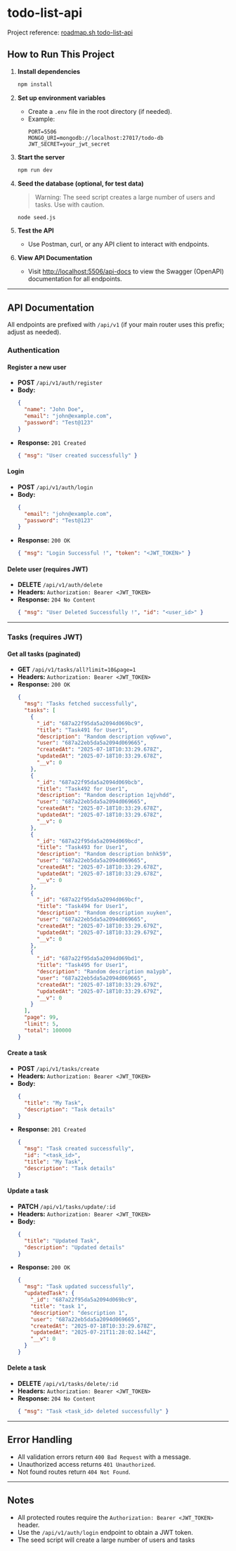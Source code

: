 # todo-list-api

Project reference: [roadmap.sh todo-list-api](https://roadmap.sh/projects/todo-list-api)

## How to Run This Project

1. **Install dependencies**

   ```bash
   npm install
   ```

2. **Set up environment variables**

   - Create a `.env` file in the root directory (if needed).
   - Example:
     ```env
     PORT=5506
     MONGO_URI=mongodb://localhost:27017/todo-db
     JWT_SECRET=your_jwt_secret
     ```

3. **Start the server**

   ```bash
   npm run dev
   ```

4. **Seed the database (optional, for test data)**

   > Warning: The seed script creates a large number of users and tasks. Use with caution.

   ```bash
   node seed.js
   ```

5. **Test the API**

   - Use Postman, curl, or any API client to interact with endpoints.

6. **View API Documentation**
   - Visit [http://localhost:5506/api-docs](http://localhost:5506/api-docs) to view the Swagger (OpenAPI) documentation for all endpoints.

---

## API Documentation

All endpoints are prefixed with `/api/v1` (if your main router uses this prefix; adjust as needed).

### Authentication

#### Register a new user

- **POST** `/api/v1/auth/register`
- **Body:**
  ```json
  {
    "name": "John Doe",
    "email": "john@example.com",
    "password": "Test@123"
  }
  ```
- **Response:** `201 Created`
  ```json
  { "msg": "User created successfully" }
  ```

#### Login

- **POST** `/api/v1/auth/login`
- **Body:**
  ```json
  {
    "email": "john@example.com",
    "password": "Test@123"
  }
  ```
- **Response:** `200 OK`
  ```json
  { "msg": "Login Successful !", "token": "<JWT_TOKEN>" }
  ```

#### Delete user (requires JWT)

- **DELETE** `/api/v1/auth/delete`
- **Headers:** `Authorization: Bearer <JWT_TOKEN>`
- **Response:** `204 No Content`
  ```json
  { "msg": "User Deleted Successfully !", "id": "<user_id>" }
  ```

---

### Tasks (requires JWT)

#### Get all tasks (paginated)

- **GET** `/api/v1/tasks/all?limit=10&page=1`
- **Headers:** `Authorization: Bearer <JWT_TOKEN>`
- **Response:** `200 OK`
  ```json
  {
    "msg": "Tasks fetched successfully",
    "tasks": [
      {
        "_id": "687a22f95da5a2094d069bc9",
        "title": "Task491 for User1",
        "description": "Random description vq6vwo",
        "user": "687a22eb5da5a2094d069665",
        "createdAt": "2025-07-18T10:33:29.678Z",
        "updatedAt": "2025-07-18T10:33:29.678Z",
        "__v": 0
      },
      {
        "_id": "687a22f95da5a2094d069bcb",
        "title": "Task492 for User1",
        "description": "Random description 1qjvhdd",
        "user": "687a22eb5da5a2094d069665",
        "createdAt": "2025-07-18T10:33:29.678Z",
        "updatedAt": "2025-07-18T10:33:29.678Z",
        "__v": 0
      },
      {
        "_id": "687a22f95da5a2094d069bcd",
        "title": "Task493 for User1",
        "description": "Random description bnhk59",
        "user": "687a22eb5da5a2094d069665",
        "createdAt": "2025-07-18T10:33:29.678Z",
        "updatedAt": "2025-07-18T10:33:29.678Z",
        "__v": 0
      },
      {
        "_id": "687a22f95da5a2094d069bcf",
        "title": "Task494 for User1",
        "description": "Random description xuyken",
        "user": "687a22eb5da5a2094d069665",
        "createdAt": "2025-07-18T10:33:29.679Z",
        "updatedAt": "2025-07-18T10:33:29.679Z",
        "__v": 0
      },
      {
        "_id": "687a22f95da5a2094d069bd1",
        "title": "Task495 for User1",
        "description": "Random description ma1ypb",
        "user": "687a22eb5da5a2094d069665",
        "createdAt": "2025-07-18T10:33:29.679Z",
        "updatedAt": "2025-07-18T10:33:29.679Z",
        "__v": 0
      }
    ],
    "page": 99,
    "limit": 5,
    "total": 100000
  }
  ```

#### Create a task

- **POST** `/api/v1/tasks/create`
- **Headers:** `Authorization: Bearer <JWT_TOKEN>`
- **Body:**
  ```json
  {
    "title": "My Task",
    "description": "Task details"
  }
  ```
- **Response:** `201 Created`
  ```json
  {
    "msg": "Task created successfully",
    "id": "<task_id>",
    "title": "My Task",
    "description": "Task details"
  }
  ```

#### Update a task

- **PATCH** `/api/v1/tasks/update/:id`
- **Headers:** `Authorization: Bearer <JWT_TOKEN>`
- **Body:**
  ```json
  {
    "title": "Updated Task",
    "description": "Updated details"
  }
  ```
- **Response:** `200 OK`
  ```json
  {
    "msg": "Task updated successfully",
    "updatedTask": {
      "_id": "687a22f95da5a2094d069bc9",
      "title": "task 1",
      "description": "description 1",
      "user": "687a22eb5da5a2094d069665",
      "createdAt": "2025-07-18T10:33:29.678Z",
      "updatedAt": "2025-07-21T11:28:02.144Z",
      "__v": 0
    }
  }
  ```

#### Delete a task

- **DELETE** `/api/v1/tasks/delete/:id`
- **Headers:** `Authorization: Bearer <JWT_TOKEN>`
- **Response:** `204 No Content`
  ```json
  { "msg": "Task <task_id> deleted successfully" }
  ```

---

## Error Handling

- All validation errors return `400 Bad Request` with a message.
- Unauthorized access returns `401 Unauthorized`.
- Not found routes return `404 Not Found`.

---

## Notes

- All protected routes require the `Authorization: Bearer <JWT_TOKEN>` header.
- Use the `/api/v1/auth/login` endpoint to obtain a JWT token.
- The seed script will create a large number of users and tasks

